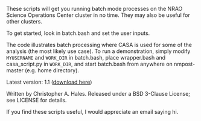 These scripts will get you running batch mode processes on the NRAO Science Operations Center cluster in no time. They may also be useful for other clusters.

To get started, look in batch.bash and set the user inputs.

The code illustrates batch processing where CASA is used for some of the analysis (the most likely use case). To run a demonstration, simply modify ```MYUSERNAME``` and ```WORK_DIR``` in batch.bash, place wrapper.bash and casa_script.py in ```WORK_DIR```, and start batch.bash from anywhere on nmpost-master (e.g. home directory).

Latest version: 1.1 ([download here](https://github.com/chrishales/NRAO-SOC-cluster_batch-processing/releases/latest))

Written by Christopher A. Hales. Released under a BSD 3-Clause License; see LICENSE for details.

If you find these scripts useful, I would appreciate an email saying hi.
